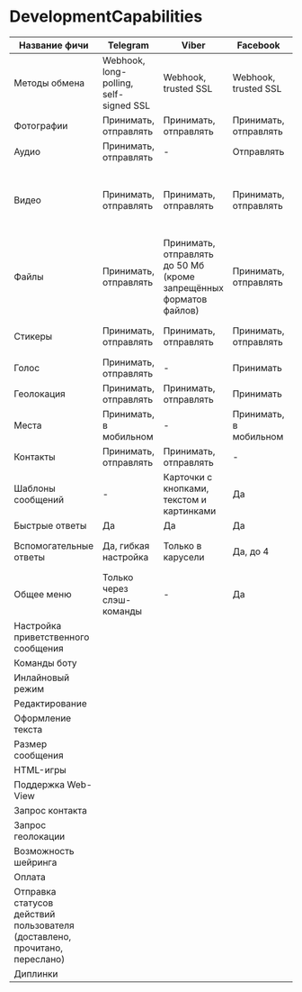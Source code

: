# DevelopmentCapabilities


| Название фичи | Telegram | Viber | Facebook | Skype | WhatsApp |
| ------ | ------ |------ |------ |------ |------ |
|Методы обмена|	Webhook, long-polling, self- signed SSL|Webhook, trusted SSL|Webhook, trusted SSL|Webhook||
|Фотографии|Принимать, отправлять|Принимать, отправлять|Принимать, отправлять|Принимать, отправлять||
|Аудио|Принимать, отправлять|-|Отправлять|Отправлять||
|Видео|Принимать, отправлять|Принимать, отправлять|Принимать, отправлять|Только от бота к пользователю, до 15 Мб (примерно 1 минута)||
|Файлы|Принимать, отправлять|Принимать, отправлять до 50 Мб (кроме запрещённых форматов файлов)|Принимать, отправлять|Прием||
|Стикеры|Принимать, отправлять|Принимать, отправлять|Принимать, отправлять|Принимать, отправлять SkypeEmotions||
|Голос|	Принимать, отправлять|-|Принимать|-||
|Геолокация|Принимать, отправлять|Принимать, отправлять|Принимать|-||
|Места|	Принимать, в мобильном|-|Принимать, в мобильном|-||
|Контакты|Принимать, отправлять|Принимать, отправлять|-|Принимать||
|Шаблоны сообщений|-|Карточки с кнопками, текстом и картинками|Да|Да||
|Быстрые ответы|Да|Да|Да|-||
|Вспомогательные ответы|Да, гибкая настройка|Только в карусели|	Да, до 4|Только у карточек, от 3 до 6||
|Общее меню|Только через слэш-команды|-|Да|-||
|Настройка приветственного сообщения||||||
|Команды боту||||||
|Инлайновый режим||||||
|Редактирование||||||
|Оформление текста||||||
|Размер сообщения||||||
|HTML-игры||||||
|Поддержка Web-View||||||
|Запрос контакта||||||
|Запрос геолокации||||||
|Возможность шейринга||||||
|Оплата||||||
|Отправка статусов действий пользователя (доставлено, прочитано, переслано)||||||
|Диплинки||||||
